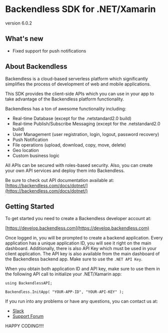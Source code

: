 # Backendless SDK for .NET/Xamarin

version 6.0.2
## What's new
* Fixed support for push notifications

## About Backendless
Backendless is a cloud-based serverless platform which significantly
simplifies the process of development of web and mobile applications.

This SDK provides the client-side APIs which you can use in your app
to take advantage of the Backendless platform functionality.

Backendless has a ton of awesome functionality including:
* Real-time Database (except for the .netstandard2.0 build)
* Real-time Publish/Subscribe Messaging (except for the .netstandard2.0 build)
* User Management (user registration, login, logout, password recovery)
* Push Notification
* File operations (upload, download, copy, move, delete)
* Geo location
* Custom business logic
 
All APIs can be secured with roles-based security. Also, you can create
your own API services and deploy them into Backendless.

Be sure to check out API documentation available at:
[https://backendless.com/docs/dotnet/](https://backendless.com/docs/dotnet/)

## Getting Started
To get started you need to create a Backendless developer account at:

[https://develop.backendless.com](https://develop.backendless.com)
                
Once logged in, you will be prompted to create a backend application.
Every application has a unique application ID, you will see it right 
on the main dashboard. Additionally, there is also API Key which must
be used in your client application. The API key is also available
from the main dashboard of the Backendless backend app. Make sure to use
the `.NET API Key`. 

When you obtain both application ID and API key, make sure to use them
in the following API call to initialize your .NET/Xamarin app:
```
using BackendlessAPI;

Backendless.InitApp( "YOUR-APP-ID", "YOUR-API-KEY" );
```

If you run into any problems or have any questions, you can contact us at:
* [Slack](http://slack.backendless.com)
* [Support Forum](http://support.backendless.com)
   
HAPPY CODING!!!!